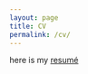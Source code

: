 ```yaml
---
layout: page
title: CV
permalink: /cv/
---
```


here is my [resumé](https://github.com/arainho/arainho.github.io/blob/master/files/cv.pdf) 
